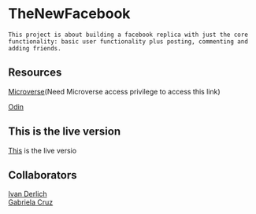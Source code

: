 # TheNewFacebook

    This project is about building a facebook replica with just the core functionality: basic user functionality plus posting, commenting and adding friends.

## Resources

[Microverse](https://microverse.pathwright.com/library/fast-track-curriculum/69047/path/step/49736080/)(Need Microverse access privilege to access this link)

[Odin ](https://www.theodinproject.com/courses/ruby-on-rails/lessons/final-project)

## This is the live version

[This](https://afternoon-wave-75260.herokuapp.com) is the live versio

## Collaborators

[Ivan Derlich](https://github.com/IvanDerlich/) <br>
[Gabriela Cruz](https://github.com/ViriCruz/)